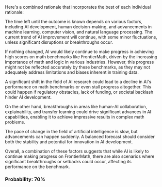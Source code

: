 Here's a combined rationale that incorporates the best of each individual rationale:

The time left until the outcome is known depends on various factors, including AI development, human decision-making, and advancements in machine learning, computer vision, and natural language processing. The current trend of AI improvement will continue, with some minor fluctuations, unless significant disruptions or breakthroughs occur.

If nothing changed, AI would likely continue to make progress in achieving high scores on math benchmarks like FrontierMath, driven by the increasing importance of math and logic in various industries. However, this progress might not be reflected accurately by these benchmarks, as they may not adequately address limitations and biases inherent in training data.

A significant shift in the field of AI research could lead to a decline in AI's performance on math benchmarks or even stall progress altogether. This could happen if regulatory obstacles, lack of funding, or societal backlash hinder AI development.

On the other hand, breakthroughs in areas like human-AI collaboration, explainability, and transfer learning could drive significant advances in AI capabilities, enabling it to achieve impressive results in complex math problems.

The pace of change in the field of artificial intelligence is slow, but advancements can happen suddenly. A balanced forecast should consider both the stability and potential for innovation in AI development.

Overall, a combination of these factors suggests that while AI is likely to continue making progress on FrontierMath, there are also scenarios where significant breakthroughs or setbacks could occur, affecting its performance on the benchmark.

### Probability: 70%